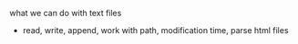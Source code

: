 what we can do with text files

- read, write, append, work with path, modification time, parse html files
